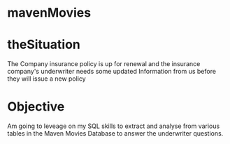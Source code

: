 # mavenMovies

# theSituation
The Company insurance  policy is up for renewal and the insurance company's 
underwriter needs some updated Information from us before they will issue a new policy  

# Objective
Am going to leveage on my SQL skills to extract and analyse from various tables in the Maven Movies Database to answer the underwriter questions.
